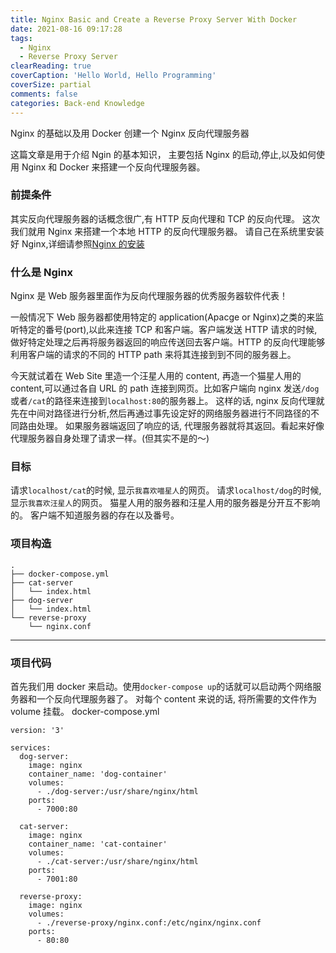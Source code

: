 ```yaml
---
title: Nginx Basic and Create a Reverse Proxy Server With Docker
date: 2021-08-16 09:17:28
tags:
  - Nginx
  - Reverse Proxy Server
clearReading: true
coverCaption: 'Hello World, Hello Programming'
coverSize: partial
comments: false
categories: Back-end Knowledge
---
```


Nginx 的基础以及用 Docker 创建一个 Nginx 反向代理服务器

<!--more-->

这篇文章是用于介绍 Ngin 的基本知识，
主要包括 Nginx 的启动,停止,以及如何使用 Nginx 和 Docker 来搭建一个反向代理服务器。

### 前提条件

其实反向代理服务器的话概念很广,有 HTTP 反向代理和 TCP 的反向代理。
这次我们就用 Nginx 来搭建一个本地 HTTP 的反向代理服务器。
请自己在系统里安装好 Nginx,详细请参照[Nginx 的安装](https://runebook.dev/ja/docs/nginx/install)

### 什么是 Nginx

Nginx 是 Web 服务器里面作为反向代理服务器的优秀服务器软件代表！

一般情况下 Web 服务器都使用特定的 application(Apacge or Nginx)之类的来监听特定的番号(port),以此来连接 TCP 和客户端。客户端发送 HTTP 请求的时候, 做好特定处理之后再将服务器返回的响应传送回去客户端。HTTP 的反向代理能够利用客户端的请求的不同的 HTTP path 来将其连接到到不同的服务器上。

今天就试着在 Web Site 里造一个汪星人用的 content, 再造一个猫星人用的 content,可以通过各自 URL 的 path 连接到网页。比如客户端向 nginx 发送`/dog` 或者`/cat`的路径来连接到`localhost:80`的服务器上。
这样的话, nginx 反向代理就先在中间对路径进行分析,然后再通过事先设定好的网络服务器进行不同路径的不同路由处理。
如果服务器端返回了响应的话, 代理服务器就将其返回。看起来好像代理服务器自身处理了请求一样。(但其实不是的～)

### 目标

请求`localhost/cat`的时候, 显示`我喜欢喵星人`的网页。
请求`localhost/dog`的时候, 显示`我喜欢汪星人`的网页。
猫星人用的服务器和汪星人用的服务器是分开互不影响的。
客户端不知道服务器的存在以及番号。

### 项目构造

```
.
├── docker-compose.yml
├── cat-server
│   └── index.html
├── dog-server
│   └── index.html
└── reverse-proxy
    └── nginx.conf
```

---

### 项目代码

首先我们用 docker 来启动。使用`docker-compose up`的话就可以启动两个网络服务器和一个反向代理服务器了。
对每个 content 来说的话, 将所需要的文件作为 volume 挂载。
docker-compose.yml

```
version: '3'

services:
  dog-server:
    image: nginx
    container_name: 'dog-container'
    volumes:
      - ./dog-server:/usr/share/nginx/html
    ports:
      - 7000:80

  cat-server:
    image: nginx
    container_name: 'cat-container'
    volumes:
      - ./cat-server:/usr/share/nginx/html
    ports:
      - 7001:80

  reverse-proxy:
    image: nginx
    volumes:
      - ./reverse-proxy/nginx.conf:/etc/nginx/nginx.conf
    ports:
      - 80:80
```
